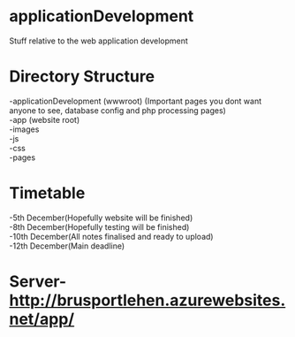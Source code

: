 # applicationDevelopment
Stuff relative to the web application development

# Directory Structure
-applicationDevelopment (wwwroot) (Important pages you dont want anyone to see, database config and php processing pages)<br>
-app (website root)<br>
-images<br>
-js<br>
-css<br>
-pages
        
# Timetable
-5th December(Hopefully website will be finished)<br>
-8th December(Hopefully testing will be finished)<br>
-10th December(All notes finalised and ready to upload)<br>
-12th December(Main deadline)

# Server- http://brusportlehen.azurewebsites.net/app/
